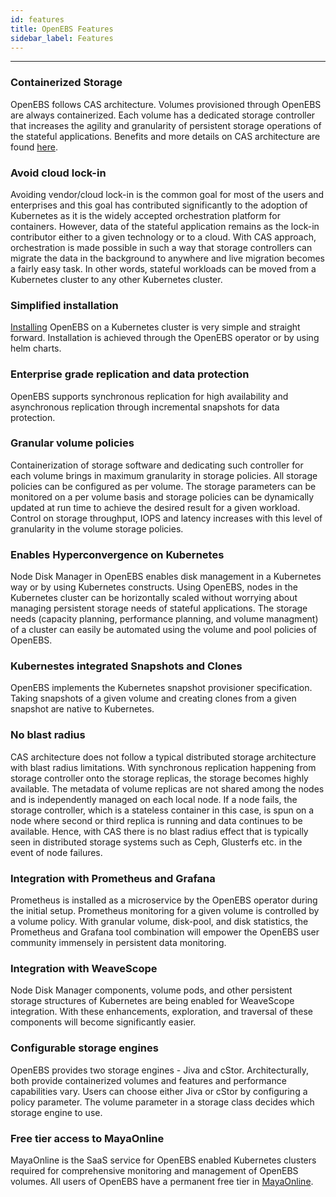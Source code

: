 ```yaml
---
id: features
title: OpenEBS Features
sidebar_label: Features
---
```


------

### Containerized Storage

OpenEBS follows CAS architecture. Volumes provisioned through OpenEBS are always containerized. Each volume has a dedicated storage controller that increases the agility and granularity of persistent storage operations of the stateful applications. Benefits and more details on CAS architecture are found [here](/docs/next/conceptcas.html).

### Avoid cloud lock-in

Avoiding vendor/cloud lock-in is the common goal for most of the users and enterprises and this goal has contributed significantly to the adoption of Kubernetes as it is the widely accepted orchestration platform for containers. However, data of the stateful application remains as the lock-in contributor either to a given technology or to a cloud. With CAS approach, orchestration is made possible in such a way that storage controllers can migrate the data in the background to anywhere and live migration becomes a fairly easy task. In other words, stateful workloads can be moved from a Kubernetes cluster to any other Kubernetes cluster.

### Simplified installation

[Installing](/docs/next/installation.html) OpenEBS on a Kubernetes cluster is very simple and straight forward. Installation is achieved through the OpenEBS operator or by using helm charts.    

### Enterprise grade replication and data protection 

OpenEBS supports synchronous replication for high availability and asynchronous replication through incremental snapshots for data protection. 

### Granular volume policies

Containerization of storage software and dedicating such controller for each volume brings in maximum granularity in storage policies. All storage policies can be configured as per volume. The storage parameters can be monitored on a per volume basis and storage policies can be dynamically updated at run time to achieve the desired result for a given workload. Control on storage throughput, IOPS and latency increases with this level of granularity in the volume storage policies.

### Enables Hyperconvergence on Kubernetes

Node Disk Manager in OpenEBS enables disk management in a Kubernetes way or by using Kubernetes constructs. Using OpenEBS, nodes in the Kubernetes cluster can be horizontally scaled without worrying about managing persistent storage needs of stateful applications. The storage needs (capacity planning, performance planning, and volume managment) of a cluster can easily be automated using the volume and pool policies of OpenEBS. 

### Kubernestes integrated Snapshots and Clones

OpenEBS implements the Kubernetes snapshot provisioner specification. Taking snapshots of a given volume and creating clones from a given snapshot are native to Kubernetes. 

### No blast radius

CAS architecture does not follow a typical distributed storage architecture with blast radius limitations. With synchronous replication happening from storage controller onto the storage replicas, the storage becomes highly available. The metadata of volume replicas are not shared among the nodes and is independently managed on each local node. If a node fails, the storage controller, which is a stateless container in this case, is spun on a node where second or third replica is running and data continues to be available. Hence, with CAS there is no blast radius effect that is typically seen in distributed storage systems such as Ceph, Glusterfs etc. in the event of node failures.

### Integration with Prometheus and Grafana

Prometheus is installed as a microservice by the OpenEBS operator during the initial setup. Prometheus monitoring for a given volume is controlled by a volume policy. With granular volume, disk-pool, and disk statistics, the Prometheus and Grafana tool combination will empower the OpenEBS user community immensely in persistent data monitoring.

### Integration with WeaveScope

Node Disk Manager components, volume pods, and other persistent storage structures of Kubernetes are being enabled for WeaveScope integration. With these enhancements, exploration, and traversal of these components will become significantly easier.

### Configurable storage engines

OpenEBS provides two storage engines - Jiva and cStor. Architecturally, both provide containerized volumes and features and performance capabilities vary. Users can choose either Jiva or cStor by configuring a policy parameter. The volume parameter in a storage class decides which storage engine to use. 

### Free tier access to MayaOnline

MayaOnline is the SaaS service for OpenEBS enabled Kubernetes clusters required for comprehensive monitoring and management of OpenEBS volumes. All users of OpenEBS have a permanent free tier in [MayaOnline](https://www.mayaonline.io).









<!-- Hotjar Tracking Code for https://docs.openebs.io -->
<script>
   (function(h,o,t,j,a,r){
       h.hj=h.hj||function(){(h.hj.q=h.hj.q||[]).push(arguments)};
       h._hjSettings={hjid:785693,hjsv:6};
       a=o.getElementsByTagName('head')[0];
       r=o.createElement('script');r.async=1;
       r.src=t+h._hjSettings.hjid+j+h._hjSettings.hjsv;
       a.appendChild(r);
   })(window,document,'https://static.hotjar.com/c/hotjar-','.js?sv=');
</script>
